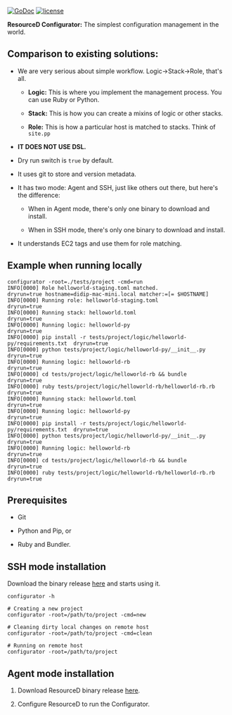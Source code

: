 [![GoDoc](https://godoc.org/github.com/resourced/configurator?status.svg)](http://godoc.org/github.com/resourced/configurator)
[![license](http://img.shields.io/badge/license-MIT-red.svg?style=flat)](https://raw.githubusercontent.com/resourced/configurator/master/LICENSE)

**ResourceD Configurator:** The simplest configuration management in the world.


## Comparison to existing solutions:

* We are very serious about simple workflow. Logic->Stack->Role, that's all.

    * **Logic:** This is where you implement the management process. You can use Ruby or Python.

    * **Stack:** This is how you can create a mixins of logic or other stacks.

    * **Role:** This is how a particular host is matched to stacks. Think of `site.pp`

* **IT DOES NOT USE DSL.**

* Dry run switch is `true` by default.

* It uses git to store and version metadata.

* It has two mode: Agent and SSH, just like others out there, but here's the difference:

    * When in Agent mode, there's only one binary to download and install.

    * When in SSH mode, there's only one binary to download and install.

* It understands EC2 tags and use them for role matching.


## Example when running locally
```
configurator -root=./tests/project -cmd=run
INFO[0000] Role helloworld-staging.toml matched.                              dryrun=true hostname=didip-mac-mini.local matcher:=[= $HOSTNAME]
INFO[0000] Running role: helloworld-staging.toml                              dryrun=true
INFO[0000] Running stack: helloworld.toml                                     dryrun=true
INFO[0000] Running logic: helloworld-py                                       dryrun=true
INFO[0000] pip install -r tests/project/logic/helloworld-py/requirements.txt  dryrun=true
INFO[0000] python tests/project/logic/helloworld-py/__init__.py               dryrun=true
INFO[0000] Running logic: helloworld-rb                                       dryrun=true
INFO[0000] cd tests/project/logic/helloworld-rb && bundle                     dryrun=true
INFO[0000] ruby tests/project/logic/helloworld-rb/helloworld-rb.rb            dryrun=true
INFO[0000] Running stack: helloworld.toml                                     dryrun=true
INFO[0000] Running logic: helloworld-py                                       dryrun=true
INFO[0000] pip install -r tests/project/logic/helloworld-py/requirements.txt  dryrun=true
INFO[0000] python tests/project/logic/helloworld-py/__init__.py               dryrun=true
INFO[0000] Running logic: helloworld-rb                                       dryrun=true
INFO[0000] cd tests/project/logic/helloworld-rb && bundle                     dryrun=true
INFO[0000] ruby tests/project/logic/helloworld-rb/helloworld-rb.rb            dryrun=true
```


## Prerequisites

* Git

* Python and Pip, or

* Ruby and Bundler.


## SSH mode installation

Download the binary release [here](https://github.com/resourced/configurator/releases) and starts using it.
```
configurator -h

# Creating a new project
configurator -root=/path/to/project -cmd=new

# Cleaning dirty local changes on remote host
configurator -root=/path/to/project -cmd=clean

# Running on remote host
configurator -root=/path/to/project
```


## Agent mode installation

1. Download ResourceD binary release [here](https://github.com/resourced/resourced/releases).

2. Configure ResourceD to run the Configurator.
